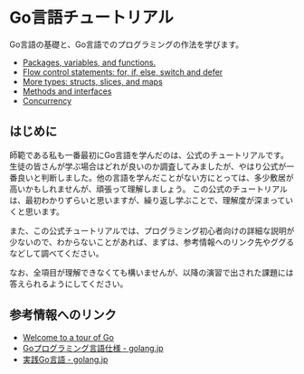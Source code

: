 # Go言語チュートリアル 

Go言語の基礎と、Go言語でのプログラミングの作法を学びます。

- [Packages, variables, and functions.](https://go-tour-jp.appspot.com/basics/1)
- [Flow control statements: for, if, else, switch and defer](https://go-tour-jp.appspot.com/flowcontrol/1)
- [More types: structs, slices, and maps](https://go-tour-jp.appspot.com/moretypes/1)
- [Methods and interfaces](https://go-tour-jp.appspot.com/methods)
- [Concurrency](https://go-tour-jp.appspot.com/concurrency)

## はじめに

師範である私も一番最初にGo言語を学んだのは、公式のチュートリアルです。生徒の皆さんが学ぶ場合はどれが良いのか調査してみましたが、やはり公式が一番良いと判断しました。他の言語を学んだことがない方にとっては、多少敷居が高いかもしれませんが、頑張って理解しましょう。
この公式のチュートリアルは、最初わかりずらいと思いますが、繰り返し学ぶことで、理解度が深まっていくと思います。

また、この公式チュートリアルでは、プログラミング初心者向けの詳細な説明が少ないので、わからないことがあれば、まずは、参考情報へのリンク先やググるなどして調べてください。

なお、全項目が理解できなくても構いませんが、以降の演習で出された課題には答えられるようにしてください。


## 参考情報へのリンク

- [Welcome to a tour of Go](https://go-tour-jp.appspot.com/list)
- [Goプログラミング言語仕様 - golang.jp](http://golang.jp/go_spec)
- [実践Go言語 - golang.jp](http://golang.jp/effective_go)

